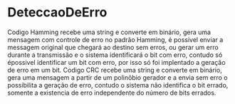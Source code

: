 # DeteccaoDeErro
Codigo Hamming recebe uma string e converte em binário, gera uma mensagem com controle de erro no padrão Hamming, é possivel enviar a messagem original que chegará ao destino sem erros, ou gerar um erro durante a transmissão e o sistema identificará o bit com erro, contudo só épossivel identificar um bit com erro, por isso só foi implentado a geração de erro em um bit.
Codigo CRC recebe uma string e converte em binário, gera uma mensagem a partir de um polinõbio gerador e a envia sem erro o possibilita a geração de erro, contudo o sistema não identifica o bit errado, somente a existencia de erro independente do número de bits errados.
